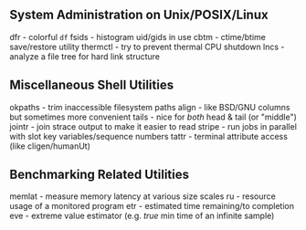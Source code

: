 System Administration on Unix/POSIX/Linux
-----------------------------------------
dfr - colorful `df`
fsids - histogram uid/gids in use
cbtm - ctime/btime save/restore utility
thermctl - try to prevent thermal CPU shutdown
lncs - analyze a file tree for hard link structure

Miscellaneous Shell Utilities
-----------------------------
okpaths - trim inaccessible filesystem paths
align - like BSD/GNU columns but sometimes more convenient
tails - nice for *both* head & tail (or "middle")
jointr - join strace output to make it easier to read
stripe - run jobs in parallel with slot key variables/sequence numbers
tattr - terminal attribute access (like cligen/humanUt)

Benchmarking Related Utilities
------------------------------
memlat - measure memory latency at various size scales
ru - resource usage of a monitored program
etr - estimated time remaining/to completion
eve - extreme value estimator (e.g. *true* min time of an infinite sample)
